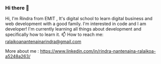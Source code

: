 ### Hi there 👋


Hi, I'm Rindra from EMIT , It's digital school to learn digital business and web development with a good family.
I'm interested in code and I am developer!
I'm currently learning all things about development and specifically how to learn it.
📫 How to reach me: ralaikoanantenainarindra@gmail.com

More about me : https://www.linkedin.com/in/rindra-nantenaina-ralaikoa-a5248a263/
